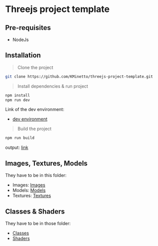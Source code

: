 # Threejs project template

## Pre-requisites

- NodeJs

## Installation

> Clone the project

```bash
git clone https://github.com/KMinetto/threejs-project-template.git
```

> Install dependencies & run project

```bash
npm install
npm run dev
```

Link of the dev environment:

- [dev environment](http://localhost:5173/)

> Build the project

```bash
npm run build
```

output: [link](./dist/)

## Images, Textures, Models

They have to be in this folder:

- Images: [Images](./static/images/)
- Models: [Models](./static/models/)
- Textures: [Textures](./static/textures/)

## Classes & Shaders

They have to be in those folder:

- [Classes](./src/Classes/)
- [Shaders](./src/Shaders/)
